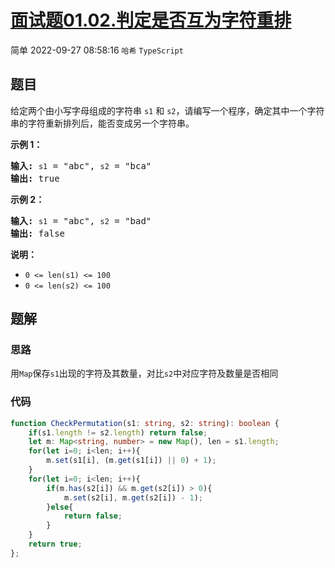 # [面试题01.02.判定是否互为字符重排](https://leetcode.cn/problems/check-permutation-lcci)
<span class="diff diff-easy">简单</span>
2022-09-27 08:58:16 `哈希` `TypeScript`
## 题目
<p>给定两个由小写字母组成的字符串 <code>s1</code> 和 <code>s2</code>，请编写一个程序，确定其中一个字符串的字符重新排列后，能否变成另一个字符串。</p>

<p><strong>示例 1：</strong></p>

<pre>
<strong>输入:</strong> <code>s1</code> = "abc", <code>s2</code> = "bca"
<strong>输出:</strong> true 
</pre>

<p><strong>示例 2：</strong></p>

<pre>
<strong>输入:</strong> <code>s1</code> = "abc", <code>s2</code> = "bad"
<strong>输出:</strong> false
</pre>

<p><strong>说明：</strong></p>

<ul>
  <li><code>0 &lt;= len(s1) &lt;= 100 </code></li>
  <li><code>0 &lt;= len(s2) &lt;= 100 </code></li>
</ul>


## 题解
### 思路
用`Map`保存`s1`出现的字符及其数量，对比`s2`中对应字符及数量是否相同

### 代码
```typescript
function CheckPermutation(s1: string, s2: string): boolean {
    if(s1.length != s2.length) return false;
    let m: Map<string, number> = new Map(), len = s1.length;
    for(let i=0; i<len; i++){
        m.set(s1[i], (m.get(s1[i]) || 0) + 1);
    }
    for(let i=0; i<len; i++){
        if(m.has(s2[i]) && m.get(s2[i]) > 0){
            m.set(s2[i], m.get(s2[i]) - 1);
        }else{
            return false;
        }
    }
    return true;
};
```
